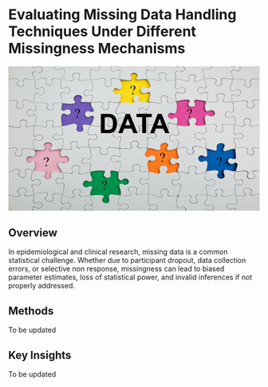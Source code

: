#  Evaluating Missing Data Handling Techniques Under Different Missingness Mechanisms

![MD](MD.png)


## Overview

In epidemiological and clinical research, missing data is a common statistical challenge. Whether
due to participant dropout, data collection errors, or selective non response, missingness can
lead to biased parameter estimates, loss of statistical power, and invalid inferences if not
properly addressed. 


## Methods

To be updated

## Key Insights


To be updated